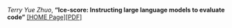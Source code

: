 *Terry Yue Zhuo*, **“Ice-score: Instructing large language models to evaluate code”** [[HOME Page]](https://aclanthology.org/2024.findings-eacl.148/)[[PDF]](https://aclanthology.org/2024.findings-eacl.148.pdf)

